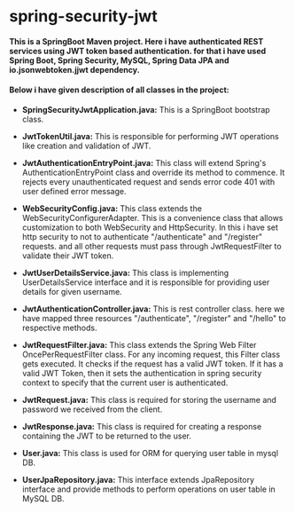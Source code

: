 # spring-security-jwt

#### This is a SpringBoot Maven project. Here i have authenticated REST services using JWT token based authentication. for that i have used Spring Boot, Spring Security, MySQL, Spring Data JPA and io.jsonwebtoken.jjwt dependency.

#### Below i have given description of all classes in the project:

- **SpringSecurityJwtApplication.java:** This is a SpringBoot bootstrap class.

- **JwtTokenUtil.java:** This is responsible for performing JWT operations like creation and validation of JWT.

- **JwtAuthenticationEntryPoint.java:** This class will extend Spring's AuthenticationEntryPoint class and override its method to commence. It rejects every unauthenticated request and sends error code 401 with user defined error message.
                                    
- **WebSecurityConfig.java:** This class extends the WebSecurityConfigurerAdapter. 
                          This is a convenience class that allows customization to both WebSecurity and HttpSecurity.
                          In this i have set http security to not to authenticate "/authenticate" and "/register" requests.
                          and all other requests must pass through JwtRequestFilter to validate their JWT token.
                        
- **JwtUserDetailsService.java:** This class is implementing UserDetailsService interface and it is responsible for 
                              providing user details for given username.
                              
- **JwtAuthenticationController.java:** This is rest controller class. here we have mapped three resources "/authenticate", "/register" 
                                    and "/hello" to respective methods.
                                   
- **JwtRequestFilter.java:** This class extends the Spring Web Filter OncePerRequestFilter class. For any incoming request, this Filter class gets executed. It checks if the request has a valid JWT token. If it has a valid JWT Token, then it sets the authentication in spring security context to specify that the current user is authenticated.
                         
 - **JwtRequest.java:** This class is required for storing the username and password we received from the client.
 
 - **JwtResponse.java:** This class is required for creating a response containing the JWT to be returned to the user.
 
 - **User.java:** This class is used for ORM for querying user table in mysql DB.
 
 - **UserJpaRepository.java:** This interface extends JpaRepository interface and provide methods to perform operations on user table in MySQL DB.
